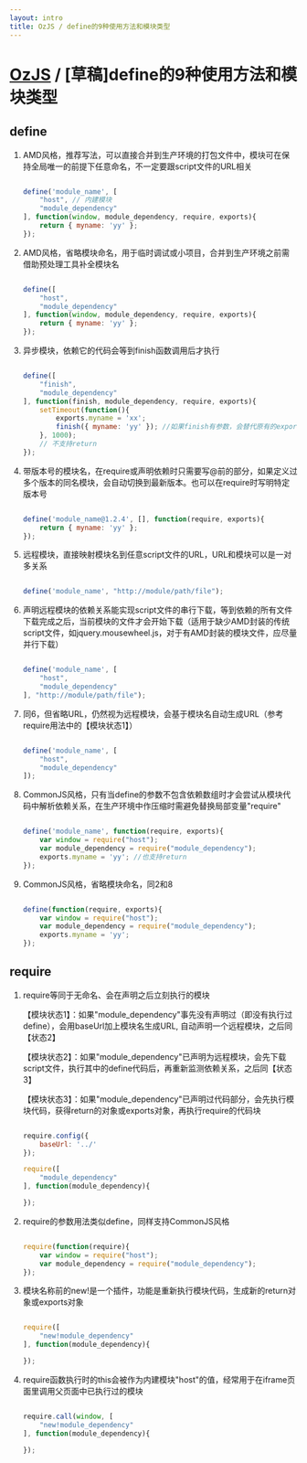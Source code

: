 ```yaml
---
layout: intro
title: OzJS / define的9种使用方法和模块类型
---
```


# [OzJS](/) / [草稿]define的9种使用方法和模块类型

## define

1. AMD风格，推荐写法，可以直接合并到生产环境的打包文件中，模块可在保持全局唯一的前提下任意命名，不一定要跟script文件的URL相关

    ```javascript

    define('module_name', [
        "host", // 内建模块
        "module_dependency"
    ], function(window, module_dependency, require, exports){
        return { myname: 'yy' };
    });

    ```


2. AMD风格，省略模块命名，用于临时调试或小项目，合并到生产环境之前需借助预处理工具补全模块名 

    ```javascript

    define([
        "host",
        "module_dependency"
    ], function(window, module_dependency, require, exports){
        return { myname: 'yy' };
    });

    ```


3. 异步模块，依赖它的代码会等到finish函数调用后才执行

    ```javascript

    define([
        "finish",
        "module_dependency"
    ], function(finish, module_dependency, require, exports){
        setTimeout(function(){
            exports.myname = 'xx';
            finish({ myname: 'yy' }); //如果finish有参数，会替代原有的exports对象
        }, 1000);
        // 不支持return
    });

    ```


4. 带版本号的模块名，在require或声明依赖时只需要写@前的部分，如果定义过多个版本的同名模块，会自动切换到最新版本。也可以在require时写明特定版本号

    ```javascript

    define('module_name@1.2.4', [], function(require, exports){
        return { myname: 'yy' };
    });

    ```


5. 远程模块，直接映射模块名到任意script文件的URL，URL和模块可以是一对多关系

    ```javascript

    define('module_name', "http://module/path/file");

    ```


6. 声明远程模块的依赖关系能实现script文件的串行下载，等到依赖的所有文件下载完成之后，当前模块的文件才会开始下载（适用于缺少AMD封装的传统script文件，如jquery.mousewheel.js，对于有AMD封装的模块文件，应尽量并行下载）

    ```javascript

    define('module_name', [
        "host",
        "module_dependency"
    ], "http://module/path/file");

    ```


7. 同6，但省略URL，仍然视为远程模块，会基于模块名自动生成URL（参考require用法中的【模块状态1】）

    ```javascript

    define('module_name', [
        "host",
        "module_dependency"
    ]);

    ```


8. CommonJS风格，只有当define的参数不包含依赖数组时才会尝试从模块代码中解析依赖关系，在生产环境中作压缩时需避免替换局部变量"require"

    ```javascript

    define('module_name', function(require, exports){
        var window = require("host");
        var module_dependency = require("module_dependency");
        exports.myname = 'yy'; //也支持return
    });

    ```


9. CommonJS风格，省略模块命名，同2和8

    ```javascript

    define(function(require, exports){
        var window = require("host");
        var module_dependency = require("module_dependency");
        exports.myname = 'yy';
    });

    ```


## require


1. require等同于无命名、会在声明之后立刻执行的模块

    【模块状态1】：如果"module_dependency"事先没有声明过（即没有执行过define），会用baseUrl加上模块名生成URL, 自动声明一个远程模块，之后同【状态2】

    【模块状态2】：如果"module_dependency"已声明为远程模块，会先下载script文件，执行其中的define代码后，再重新监测依赖关系，之后同【状态3】

    【模块状态3】：如果"module_dependency"已声明过代码部分，会先执行模块代码，获得return的对象或exports对象，再执行require的代码块 

    ```javascript

    require.config({
        baseUrl: '../'
    });

    require([
        "module_dependency"
    ], function(module_dependency){

    });

    ```


2. require的参数用法类似define，同样支持CommonJS风格

    ```javascript

    require(function(require){
        var window = require("host");
        var module_dependency = require("module_dependency");
    });

    ```


3. 模块名称前的new!是一个插件，功能是重新执行模块代码，生成新的return对象或exports对象

    ```javascript

    require([
        "new!module_dependency"
    ], function(module_dependency){

    });

    ```


4. require函数执行时的this会被作为内建模块"host"的值，经常用于在iframe页面里调用父页面中已执行过的模块

    ```javascript

    require.call(window, [
        "new!module_dependency"
    ], function(module_dependency){

    });

    ```
